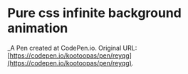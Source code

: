 # Pure css infinite background animation
 _A Pen created at CodePen.io. Original URL: [https://codepen.io/kootoopas/pen/reyqg](https://codepen.io/kootoopas/pen/reyqg).

 